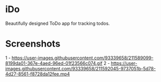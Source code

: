 # iDo
Beautifully designed ToDo app for tracking todos.

# Screenshots
1 - https://user-images.githubusercontent.com/93339658/211589099-8199da01-367e-4aed-96ed-01f23566c074.gif
2 - https://user-images.githubusercontent.com/93339658/211592045-9737051b-5d78-4d27-8561-f8728da12fee.mp4


